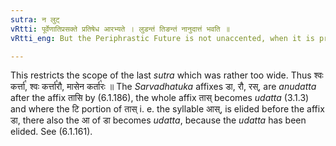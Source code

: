 ```yaml
---
sutra: न लुट्
vRtti: पूर्वेणातिप्रसक्ते प्रतिषेध आरभ्यते । लुडन्तं तिङन्तं नानुदात्तं भवति ॥
vRtti_eng: But the Periphrastic Future is not unaccented, when it is preceded by a word which is not a finite verb.

---
```

This restricts the scope of the last _sutra_ which was rather too wide. Thus श्वः कर्त्ता꣡, श्वः कर्त्ता꣡रौ, मासेन कर्ता꣡रः ॥ The _Sarvadhatuka_ affixes डा, रौ, रस्, are _anudatta_ after the affix तासि by (6.1.186), the whole affix तास् becomes _udatta_ (3.1.3) and where the टि portion of तास् i. e. the syllable आस्, is elided before the affix डा, there also the आ of डा becomes _udatta_, because the _udatta_ has been elided. See (6.1.161).